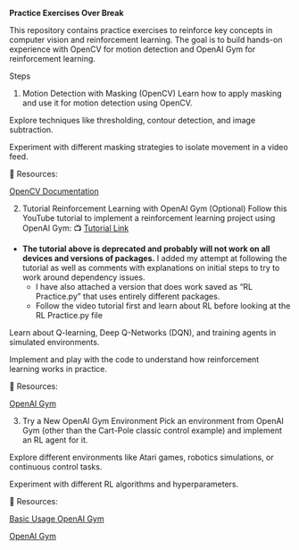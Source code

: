 **Practice Exercises Over Break**

This repository contains practice exercises to reinforce key concepts in computer vision and reinforcement learning. The goal is to build hands-on experience with OpenCV for motion detection and OpenAI Gym for reinforcement learning.

Steps
1. Motion Detection with Masking (OpenCV)
Learn how to apply masking and use it for motion detection using OpenCV.

Explore techniques like thresholding, contour detection, and image subtraction.

Experiment with different masking strategies to isolate movement in a video feed.

📌 Resources:

[OpenCV Documentation](https://docs.opencv.org/)


2. Tutorial Reinforcement Learning with OpenAI Gym (Optional)
Follow this YouTube tutorial to implement a reinforcement learning project using OpenAI Gym:
📺 [Tutorial Link](https://www.youtube.com/watch?v=cO5g5qLrLSo)
- **The tutorial above is deprecated and probably will not work on all devices and versions of packages.** I added my attempt at following the tutorial as well as comments with explanations on initial steps to try to work around dependency issues.
    - I have also attached a version that does work saved as “RL Practice.py” that uses entirely different packages.
    - Follow the video tutorial first and learn about RL before looking at the RL Practice.py file

Learn about Q-learning, Deep Q-Networks (DQN), and training agents in simulated environments.

Implement and play with the code to understand how reinforcement learning works in practice.

📌 Resources:

[OpenAI Gym](https://www.gymlibrary.dev)
    
3. Try a New OpenAI Gym Environment
Pick an environment from OpenAI Gym (other than the Cart-Pole classic control example) and implement an RL agent for it.

Explore different environments like Atari games, robotics simulations, or continuous control tasks.

Experiment with different RL algorithms and hyperparameters.

📌 Resources:

[Basic Usage OpenAI Gym](https://www.gymlibrary.dev/content/basic_usage/)

[OpenAI Gym](https://www.gymlibrary.dev/#)
